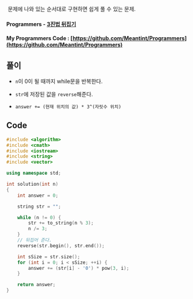 &nbsp;문제에 나와 있는 순서대로 구현하면 쉽게 풀 수 있는 문제.

#### Programmers - [3진법 뒤집기](https://programmers.co.kr/learn/courses/30/lessons/68935)
#### My Programmers Code : [https://github.com/Meantint/Programmers](https://github.com/Meantint/Programmers)

## 풀이

- `n`이 0이 될 때까지 while문을 반복한다.

- `str`에 저장된 값을 `reverse`해준다.

- `answer += (현재 위치의 값) * 3^(자릿수 위치)`

## Code
```cpp
#include <algorithm>
#include <cmath>
#include <iostream>
#include <string>
#include <vector>

using namespace std;

int solution(int n)
{
    int answer = 0;

    string str = "";

    while (n != 0) {
        str += to_string(n % 3);
        n /= 3;
    }
    // 뒤집어 준다.
    reverse(str.begin(), str.end());

    int sSize = str.size();
    for (int i = 0; i < sSize; ++i) {
        answer += (str[i] - '0') * pow(3, i);
    }

    return answer;
}
```